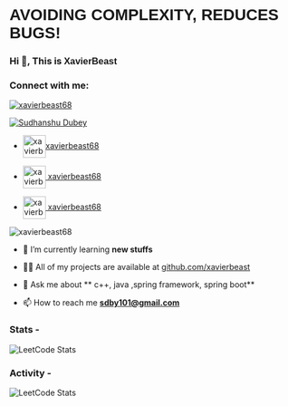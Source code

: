 <h1  style="font-family: Sarpanch, Arial, Helvetica, sans-serif;">AVOIDING COMPLEXITY, REDUCES BUGS!</h1>
<h3 >Hi 👋, This is <span style="font-family: Sarpanch, Arial, Helvetica, sans-serif;">XavierBeast</span></h3>

<h3 align="left">Connect with me:</h3>

<p align="left"> <a href="https://twitter.com/xavierbeast68" target="blank"><img src="https://img.shields.io/twitter/follow/xavierbeast68?logo=twitter&style=for-the-badge" alt="xavierbeast68" /></a> </p>

<a href="https://www.linkedin.com/in/sudhanshu-dubey-3a87581ba/" target="blank"><img align="center" src="https://img.shields.io/badge/LinkedIn-0A66C2?style=for-the-badge&logo=LinkedIn&logoColor=white" alt="Sudhanshu Dubey"/></a>


- <a href="https://leetcode.com/xavierbeast68/" target="blank"><img align="center" src="https://upload.wikimedia.org/wikipedia/commons/1/19/LeetCode_logo_black.png" alt="xavierbest68" height="40" width="40"/>xavierbeast68</a>


- <a href="https://auth.geeksforgeeks.org/user/xavierbest68" target="blank"><img align="center" src="https://upload.wikimedia.org/wikipedia/commons/4/43/GeeksforGeeks.svg" alt="xavierbest68" height="40" width="40" /> xavierbeast68</a>


- <a href="https://www.codingninjas.com/codestudio/profile/xavierbeast68" target="blank"><img align="center" src="https://upload.wikimedia.org/wikipedia/commons/2/27/Coding_Ninjas.png" alt="xavierbest68" height="40" width="40" /> xavierbeast68</a>

<p align="left"> <img src="https://komarev.com/ghpvc/?username=xavierbeast68&label=Profile%20views&color=0e75b6&style=flat" alt="xavierbeast68" /> </p>

- 🌱 I’m currently learning **new stuffs**

- 👨‍💻 All of my projects are available at [github.com/xavierbeast](github.com/xavierbeast)

- 💬 Ask me about ** c++, java ,spring framework, spring boot**

- 📫 How to reach me **sdby101@gmail.com**

### Stats - 

![LeetCode Stats](https://leetcard.jacoblin.cool/xavierbeast68?theme=dark&font=Red%20Hat%20Display&ext=heatmap)

### Activity -
![LeetCode Stats](https://leetcard.jacoblin.cool/xavierbeast68?theme=dark&font=Red%20Hat%20Display&ext=contest)
